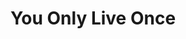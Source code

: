 ---
inv_num: 2012-134
add_credit: The Carnegie Museum of Art
url: 2012-134-yolo
title: You Only Live Once
year: '2012'
display_year: '2012'
medium: Institutional Social Media Campaign
dims:
pitch: 'Viewers of my show at the Carnegie Museum of Art were encouraged to share
  thoughts / images of the show online using the tag #YOLO. :)'
ps:
live_url:
youtube:
related_code:
subheading:
download:
commission:
layout: things-i-made
---